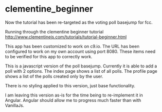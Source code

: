 # clementine_beginner
Now the tutorial has been re-targeted as the voting poll basejump for fcc.

Running through the clementine beginner tutorial
http://www.clementinejs.com/tutorials/tutorial-beginner.html

This app has been customized to work on c9.io. The URL has been configured to work on my own account using port 8080. These items need to be verified for this app to correctly work.

This is a javascript version of the poll basejump. Currently it is able to add a poll with 2 options. The index page shows a list of all polls.
The profile page shows a list of the polls created only by the user.

There is no styling applied to this version, just base functionality.

I am leaving this version as-is for the time being to re-implement it in Angular. Angular should allow me to progress much faster than with
VanillaJs.